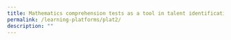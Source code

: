 ```yaml
---
title: Mathematics comprehension tests as a tool in talent identification
permalink: /learning-platforms/plat2/
description: ""
---
```

